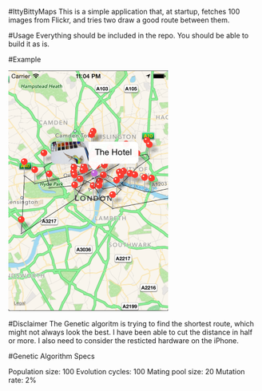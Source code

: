#IttyBittyMaps
This is a simple application that, at startup, fetches 100 images from Flickr, and tries two draw a good route between them. 

#Usage
Everything should be included in the repo. You should be able to build it as is. 

#Example

![An example](screenshot.png "Example")

#Disclaimer
The Genetic algoritm is trying to find the shortest route, which might not always look the best. I have been able to cut the distance in half or more. I also need to consider the resticted hardware on the iPhone. 

#Genetic Algorithm Specs

Population size: 100
Evolution cycles: 100
Mating pool size: 20
Mutation rate: 2%


